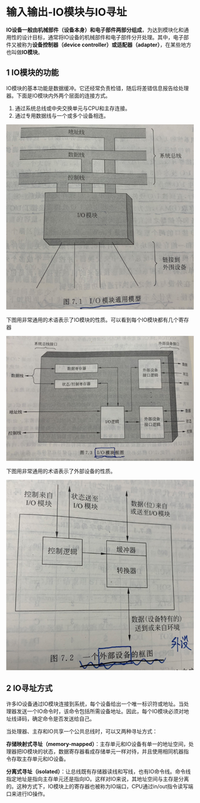 ﻿# 输入输出-IO模块与IO寻址

**IO设备一般由机械部件（设备本身）和电子部件两部分组成**，为达到模块化和通用性的设计目标，通常将IO设备的机械部件和电子部件分开处理。其中，电子部件又被称为**设备控制器（device controller）**或**适配器（adapter）**，在某些地方也叫做**IO模块**。

## 1 IO模块的功能 ##

IO模块的基本功能是数据缓冲。它还经常负责检错，随后将差错信息报告给处理器。下面是IO模块内外两个层面的连接方式。

1. 通过系统总线或中央交换单元与CPU和主存连接。
2. 通过专用数据线与一个或多个设备相连。

![IO模块通用模型](https://raw.githubusercontent.com/yixy4app/images/picgo/202208272126978.png)

下图用非常通用的术语表示了IO模块的性质。可以看到每个IO模块都有几个寄存器

![IO模块框图](https://raw.githubusercontent.com/yixy4app/images/picgo/202208272127415.jpeg)

下图用非常通用的术语表示了外部设备的性质。

![外部设备通用模型](https://raw.githubusercontent.com/yixy4app/images/picgo/202208272127622.png)

## 2 IO寻址方式 ##

许多IO设备通过IO模块连接到系统，每个设备给出一个唯一标识符或地址。当处理器发送一个IO命令时，该命令包括所需设备地址。因此，每个IO模块必须对地址线译码，确定命令是否发送给自己。

当处理器、主存和IO共享一个公共总线时，可以又两种寻址方式：

**存储映射式寻址（memory-mapped）**：主存单元和IO设备有单一的地址空间，处理器把IO模块的状态，数据寄存器看成存储单元一样对待，并且使用相同机器指令存取主存单元和IO设备。

**分离式寻址（isolated）**：让总线既有存储器读线和写线，也有IO命令线。命令线指定地址是指向主存单元还是指向IO。这样对IO来说，其地址空间与主存是分离的。这种方式下，IO模块上的寄存器也被称为IO端口，CPU通过in/out指令读写端口来进行IO操作。

